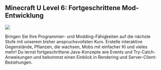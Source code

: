 ## Minecraft U Level 6: Fortgeschrittene Mod-Entwicklung

![](level6.png)

Bringen Sie Ihre Programmier- und Modding-Fähigkeiten auf die nächste Stufe mit unserem bisher anspruchsvollsten Kurs. Erstelle interaktive Gegenstände, Pflanzen, die wachsen, Mobs mit einfacher KI und vieles mehr! Du lernst fortgeschrittene Java-Konzepte wie Events und Try-Catch-Anweisungen und bekommst einen Einblick in Rendering und Server-Client-Beziehungen.

